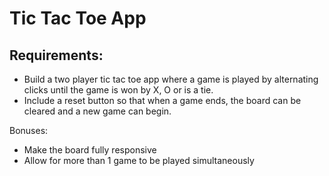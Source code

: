 # Tic Tac Toe App

 ## Requirements:
 - Build a two player tic tac toe app where a game is played by
 alternating clicks until the game is won by X, O or is a tie.
 - Include a reset button so that when a game ends, the board can be
 cleared and a new game can begin.

 Bonuses:
 - Make the board fully responsive
 - Allow for more than 1 game to be played simultaneously
